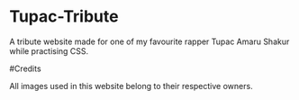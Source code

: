 # Tupac-Tribute

A tribute website made for one of my favourite rapper Tupac Amaru Shakur while practising CSS.

#Credits

All images used in this website belong to their respective owners.

